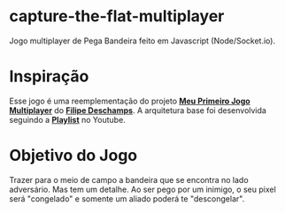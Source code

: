 # capture-the-flat-multiplayer
Jogo multiplayer de Pega Bandeira feito em Javascript (Node/Socket.io). 

# Inspiração
Esse jogo é uma reemplementação do projeto **[Meu Primeiro Jogo Multiplayer](https://github.com/filipedeschamps/meu-primeiro-jogo-multiplayer)** do **[Filipe Deschamps](https://github.com/filipedeschamps)**. A arquitetura base foi desenvolvida seguindo a **[Playlist](https://youtu.be/0sTfIZvjYJk)** no Youtube.

# Objetivo do Jogo
Trazer para o meio de campo a bandeira que se encontra no lado adversário. Mas tem um detalhe. Ao ser pego por um inimigo, o seu pixel será "congelado" e somente um aliado poderá te "descongelar".